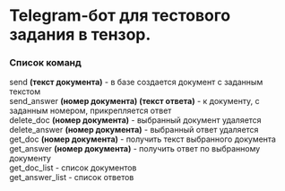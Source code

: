 # Telegram-бот для тестового задания в тензор. <br>
### Список команд <br>
send **(текст документа)** - в базе создается документ с заданным текстом <br>
send_answer **(номер документа) (текст ответа)** - к документу, с заданным номером, прикрепляется ответ<br>
delete_doc **(номер документа)** - выбранный документ удаляется<br>
delete_answer **(номер документа)** - выбранный ответ удаляется<br>
get_doc **(номер документа)** - получить текст выбранного документа <br>
get_answer **(номер документа)** - получить ответ по выбранному документу<br>
get_doc_list - список документов <br>
get_answer_list - список ответов <br>